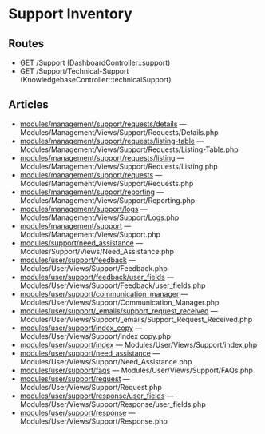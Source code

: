 # Support Inventory

## Routes
- GET /Support (DashboardController::support)
- GET /Support/Technical-Support (KnowledgebaseController::technicalSupport)

## Articles
- [modules/management/support/requests/details](modules/management/support/requests/details) — Modules/Management/Views/Support/Requests/Details.php
- [modules/management/support/requests/listing-table](modules/management/support/requests/listing-table) — Modules/Management/Views/Support/Requests/Listing-Table.php
- [modules/management/support/requests/listing](modules/management/support/requests/listing) — Modules/Management/Views/Support/Requests/Listing.php
- [modules/management/support/requests](modules/management/support/requests) — Modules/Management/Views/Support/Requests.php
- [modules/management/support/reporting](modules/management/support/reporting) — Modules/Management/Views/Support/Reporting.php
- [modules/management/support/logs](modules/management/support/logs) — Modules/Management/Views/Support/Logs.php
- [modules/management/support](modules/management/support) — Modules/Management/Views/Support.php
- [modules/support/need_assistance](modules/support/need_assistance) — Modules/Support/Views/Need_Assistance.php
- [modules/user/support/feedback](modules/user/support/feedback) — Modules/User/Views/Support/Feedback.php
- [modules/user/support/feedback/user_fields](modules/user/support/feedback/user_fields) — Modules/User/Views/Support/Feedback/user_fields.php
- [modules/user/support/communication_manager](modules/user/support/communication_manager) — Modules/User/Views/Support/Communication_Manager.php
- [modules/user/support/_emails/support_request_received](modules/user/support/_emails/support_request_received) — Modules/User/Views/Support/_emails/Support_Request_Received.php
- [modules/user/support/index_copy](modules/user/support/index_copy) — Modules/User/Views/Support/index copy.php
- [modules/user/support/index](modules/user/support/index) — Modules/User/Views/Support/index.php
- [modules/user/support/need_assistance](modules/user/support/need_assistance) — Modules/User/Views/Support/Need_Assistance.php
- [modules/user/support/faqs](modules/user/support/faqs) — Modules/User/Views/Support/FAQs.php
- [modules/user/support/request](modules/user/support/request) — Modules/User/Views/Support/Request.php
- [modules/user/support/response/user_fields](modules/user/support/response/user_fields) — Modules/User/Views/Support/Response/user_fields.php
- [modules/user/support/response](modules/user/support/response) — Modules/User/Views/Support/Response.php